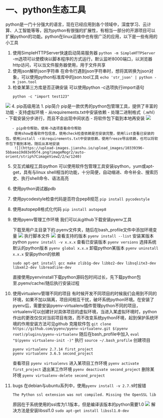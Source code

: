 # 一、python生态工具

python是一门十分强大的语言，现在已经应用到各个领域中，深度学习、云计算、人工智能等等，因为python有很强的扩展性，有相当一部分的开源项目可以扩展python的功能。python在linux运维中也有很广泛的应用，以下是一些有用的小工具

1. 使用SimpleHTTPServer快速启动简易服务器
    `python -m SimpleHTTPServer`
    -m选项可以使模块以脚本程序的方式运行，默认监听8000端口，以浏览器http访问，可以当文件服务器使用，用于文件共享
2. 使用json解析json字符串
    在命令行遇到json字符串时，想将其转换为json对象，可以使用python标准库中的json.tool工具
    `echo 'str_json' | python -m json.tool`
3. 检查某第三方库是否正确安装
    可以使用python -c选项执行import语句
   ```
   python -c "import test123"
   ```
  ![](https://upload-images.jianshu.io/upload_images/10339396-b886b5ba64879e38.png?imageMogr2/auto-orient/strip%7CimageView2/2/w/1240)
4. pip高级用法
    1. pip简介
        pip是一款优秀的python包管理工具，提供了丰富的功能
       - 支持虚拟环境
       - 从requirements.txt中安装依赖
       - 处理二进制格式（.whl）
       - 下载安装分步进行，而且不会出现中间状态
       - 将软件包下载到本地再安装
           ![](https://upload-images.jianshu.io/upload_images/10339396-b5e843a7769f4cf7.png?imageMogr2/auto-orient/strip%7CimageView2/2/w/1240)

       - pip命令帮助，使用-h选项查看命令帮助
        使用show查看软件包信息，使用check检查依赖是否安装完整，使用list查看已安装的包，使用install -r从requirements.txt中安装依赖，使用freeze导出依赖，也可以将软件包下载到本地，随后从本地安装
        ![](https://upload-images.jianshu.io/upload_images/10339396-5bbaea19d83e95f4.png?imageMogr2/auto-orient/strip%7CimageView2/2/w/1240)

5. 交互式编程工具ipython
     可以使用软件包管理工具安装ipython，yum或apt-get，具有与linux shell相当的功能，十分简便，自动缩进、命令补全、搜索历史、执行shell命令、语法高亮

6. 使用python调试器pdb

7. 使用pycodestyle检查代码是否符合pep8规范
     `pip install pycodestyle`

8. 使用autopep8格式化代码
     `pip install autopep8`

9. 使用pyenv管理工作环境
    我们可以从github下载安装pyenv工具
    
    下载至用户主目录下的.pyenv文件夹，随后在bash_profile文件中添加环境变量
    ![](https://upload-images.jianshu.io/upload_images/10339396-e5aa772b7db2ba05.png?imageMogr2/auto-orient/strip%7CimageView2/2/w/1240)
    执行脚本文件
    ![](https://upload-images.jianshu.io/upload_images/10339396-7112308dab9009ef.png?imageMogr2/auto-orient/strip%7CimageView2/2/w/1240)
    查看支持的版本
    ```pyenv install --list```
    安装某版本python
    ```pyenv install -v x.x.x```
    查看已安装版本
    ```pyenv versions```
    选择系统默认的python版本
    ```pyenv global x.x.x```
    卸载python某版本
    ```pyenv uninstall x.x.x```
    安装python的依赖

    ```shell
    sudo apt-get install gcc make zlib1g-dev libbz2-dev libsqlite3-dev libxml2-dev libreadline-dev
    ```

    直接使用pyenvinstall下载python源码包时间过长，先下载python包至.pyenv/cache/随后执行安装过程

10. 使用virtualenv管理不同的项目
    有时候开发不同项目的时候我们会用到不同的环境，如果不加以隔离，项目间相互干扰，破坏系统python环境。在安装了pyenv后，需要安装pyenv-virtualenv插件管理python不同的项目，virtualenv可以创建针对具体项目的虚拟环境，当进入某虚拟环境时，python作出的更改仅仅对当前项目有效，而不改变系统python环境，起到保护系统环境的作用安装方法可见github
    克隆软件包
    `git clone https://github.com/pyenv/pyenv-virtualenv.git $(pyenv root)/plugins/pyenv-virtualenv`
    随后在bash_profile中加入
    `eval "$(pyenv virtualenv-init -)"`
    执行
    `source ~/.bash_profile`
    创建项目
    ```
    pyenv virtualenv 2.7.14 first_project
    pyenv virtualenv 3.6.5 second_project
    ```
    查看项目
    `pyenv virtualenvs`
    进入某项目工作环境
    `pyenv activate first_project`
    退出某工作环境
    `pyenv deactivate second_project`
     删除某环境
    `pyenv virtualenv-delete second_project`

11. bugs
      在debian与ubuntu系列中，使用`pyenv install -v 2.7.9`时报错
      ```
      The Python ssl extension was not compiled. Missing the OpenSSL lib
      ```
      原因在于系统使用的ssl库为1.1版本，但是编译该版本的python需要1.0
      ![](https://upload-images.jianshu.io/upload_images/10339396-fac939588add556f.png?imageMogr2/auto-orient/strip%7CimageView2/2/w/1240)
      解决方法是安装libssl1.0
      `sudo apt-get install libssl1.0-dev`